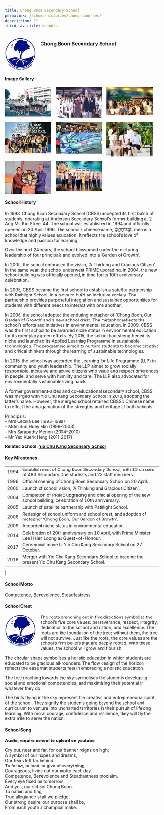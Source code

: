 ```yaml
---
title: Chong Boon Secondary School
permalink: /school-histories/chong-boon-sec/
description: ""
third_nav_title: Schools
---
```

<img src="/images/chongboonsec1.png" style="width:20%;margin-right:15px;" align = "left">

### **Chong Boon Secondary School**

<br clear="left">

#### **Image Gallery**

<p><a href="/images/chongboonsec2.jpg">  
<img src="/images/chongboonsec2.jpg" style="width:30%;margin-right:15px;" align = "left">
</a></p>

<p><a href="/images/chongboonsec3.jpg">  
<img src="/images/chongboonsec3.jpg" style="width:30%;margin-right:15px;" align = "left">
</a></p>

<p><a href="/images/chongboonsec4.jpg">  
<img src="/images/chongboonsec4.jpg" style="width:30%;margin-right:15px;" align = "left">
</a></p>

<br clear="left">

<p><a href="/images/chongboonsec5.jpg">  
<img src="/images/chongboonsec5.jpg" style="width:30%;margin-right:15px;" align = "left">
</a></p>

<p><a href="/images/chongboonsec6.jpg">  
<img src="/images/chongboonsec6.jpg" style="width:30%;margin-right:15px;" align = "left">
</a></p>

<p><a href="/images/chongboonsec7.jpg">  
<img src="/images/chongboonsec7.jpg" style="width:30%;margin-right:15px;" align = "left">
</a></p>

<br clear="left">

<p><a href="/images/chongboonsec8.jpg">  
<img src="/images/chongboonsec8.jpg" style="width:30%;margin-right:15px;" align = "left">
</a></p>

<p><a href="/images/chongboonsec9.jpeg">  
<img src="/images/chongboonsec9.jpeg" style="width:30%;margin-right:15px;" align = "left">
</a></p>

<br clear="left">

#### **School History**
In 1993, Chong Boon Secondary School (CBSS) accepted its first batch of students, operating at Anderson Secondary School’s former building at 2 Ang Mo Kio Street 44. The school was established in 1994 and officially opened on 20 April 1996. The school's chinese name, 崇文中学, means a school that highly values education. It reflects the school’s love of knowledge and passion for learning.

Over the next 24 years, the school blossomed under the nurturing leadership of four principals and evolved into a ‘Garden of Growth’.

In 2000, the school embraced the vision, ‘A Thinking and Gracious Citizen’. In the same year, the school underwent PRIME upgrading. In 2004, the new school building was officially opened, in time for its 10th anniversary celebration.

In 2005, CBSS became the first school to establish a satellite partnership with Pathlight School, in a move to build an inclusive society. The partnership provides purposeful integration and sustained opportunities for students with different needs to interact with one another.

In 2006, the school adopted the enduring metaphor of ‘Chong Boon, Our Garden of Growth’ and a new school crest. The metaphor reflects the school’s efforts and initiatives in environmental education. In 2009, CBSS was the first school to be awarded niche status in environmental education for its exemplary green efforts. By 2015, the school had strengthened its niche and launched its Applied Learning Programme in sustainable technologies. The programme aimed to nurture students to become creative and critical thinkers through the learning of sustainable technologies.

In 2015, the school was accorded the Learning for Life Programme (LLP) in community and youth leadership. The LLP aimed to grow socially responsible, inclusive and active citizens who value and respect differences in people, and serve with humility and care. The LLP also advocated for environmentally sustainable living habits. 

A former government-aided and co-educational secondary school, CBSS was merged with Yio Chu Kang Secondary School in 2018, adopting the latter’s name. However, the merged school retained CBSS’s Chinese name to reflect the amalgamation of the strengths and heritage of both schools.

Principals:<br>
\- Mrs Cecilia Lee (1993–1998)<br>
\- Mdm Sun Huey Min (1999–2003)<br>
\- Mrs Sarapathy Menon (2004–2010)<br>
\- Mr Yeo Kuerk Heng (2011–2017)

**Related School: [Yio Chu Kang Secondary School](/school-histories/yck-sec/)**

#### **Key Milestones**

|  |  |
|:---:|---|
| 1994 | Establishment of Chong Boon Secondary School, with 13 classes of 483 Secondary One students and 23 staff members. |
| 1996 | Official opening of Chong Boon Secondary School on 20 April. |
| 2000 | Launch of school vision, ‘A Thinking and Gracious Citizen’. |
| 2004 | Completion of PRIME upgrading and official opening of the new school building; celebration of 10th anniversary. |
| 2005 | Launch of satellite partnership with Pathlight School. |
| 2006 | Redesign of school uniform and school crest, and adoption of metaphor ‘Chong Boon, Our Garden of Growth’. |
| 2009 | Accorded niche status in environmental education. |
| 2014 | Celebration of 20th anniversary on 10 April, with Prime Minister Lee Hsien Loong as Guest-of-Honour. |
| 2017 | Ceremonial move to Yio Chu Kang Secondary School on 27 October. |
| 2018 | Merger with Yio Chu Kang Secondary School to become the present Yio Chu Kang Secondary School. |
|

#### **School Motto**
Competence, Benevolence, Steadfastness

#### **School Crest**
<img src="/images/chongboonsec1.png" style="width:20%;margin-right:15px;" align = "left">

The roots branching out in five directions symbolise the school’s five core values: perseverance, respect, integrity, dedication to the school and nation, and excellence. The roots are the foundation of the tree; without them, the tree will not survive. Just like the roots, the core values are the school’s firm beliefs that are deeply rooted. With these values, the school will grow and flourish.

The circular shape symbolises a holistic education in which students are educated to be gracious all-rounders. The flow design of the horizon reflects the ease that students feel in embracing a holistic education.

The tree reaching towards the sky symbolises the students developing social and emotional competencies, and maximising their potential in whatever they do.

The birds flying in the sky represent the creative and entrepreneurial spirit of the school. They signify the students going beyond the school and curriculum to venture into uncharted territories in their pursuit of lifelong learning. With moral courage, confidence and resilience, they will fly the extra mile to serve the nation.

#### **School Song**
**Audio, require school to upload on youtube**

Cry out, near and far, for our banner reigns on high;<br>
A symbol of our hopes and dreams,<br>
Our fears left far behind.<br>
To follow, to lead, to give of everything;<br>
Courageous, living out our motto each day.<br>
Competence, Benevolence and Steadfastness proclaim.<br>
Every eye fixed on tomorrow,<br>
And you, our school Chong Boon.<br>
To nation and flag,<br>
True allegiance shall we pledge.<br>
Our strong desire, our purpose shall be,<br>
From each youth a champion make.